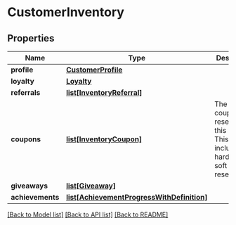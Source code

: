 # CustomerInventory

## Properties
Name | Type | Description | Notes
------------ | ------------- | ------------- | -------------
**profile** | [**CustomerProfile**](CustomerProfile.md) |  | [optional] 
**loyalty** | [**Loyalty**](Loyalty.md) |  | [optional] 
**referrals** | [**list[InventoryReferral]**](InventoryReferral.md) |  | [optional] 
**coupons** | [**list[InventoryCoupon]**](InventoryCoupon.md) | The coupons reserved by this profile. This array includes hard and soft reservations.  | [optional] 
**giveaways** | [**list[Giveaway]**](Giveaway.md) |  | [optional] 
**achievements** | [**list[AchievementProgressWithDefinition]**](AchievementProgressWithDefinition.md) |  | [optional] 

[[Back to Model list]](../README.md#documentation-for-models) [[Back to API list]](../README.md#documentation-for-api-endpoints) [[Back to README]](../README.md)


